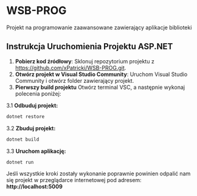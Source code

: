 # WSB-PROG
Projekt na programowanie zaawansowane zawierający aplikacje biblioteki

## Instrukcja Uruchomienia Projektu ASP.NET

1. **Pobierz kod źródłowy**: Sklonuj repozytorium projektu z https://github.com/xPatricki/WSB-PROG.git.
2. **Otwórz projekt w Visual Studio Community**: Uruchom Visual Studio Community i otwórz folder zawierający projekt.
3. **Pierwszy build projektu** Otwórz terminal VSC, a następnie wykonaj polecenia poniżej:
   
3.1 **Odbuduj projekt:**
```sh
dotnet restore
```
3.2 **Zbuduj projekt:**
```sh
dotnet build
```
3.3 **Uruchom aplikację:**
```sh
dotnet run
```

Jeśli wszystkie kroki zostały wykonanie poprawnie powinien odpalić nam się projekt w przeglądarce internetowej pod adresem:
**http://localhost:5009**


